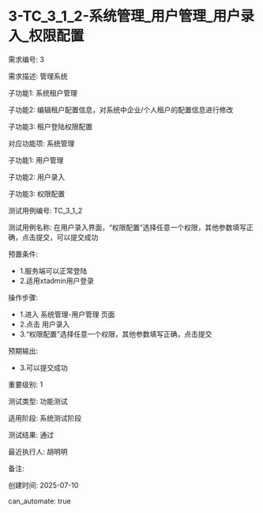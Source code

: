 # 3-TC_3_1_2-系统管理_用户管理_用户录入_权限配置

需求编号: 3

需求描述: 管理系统

子功能1: 系统租户管理

子功能2: 编辑租户配置信息，对系统中企业/个人租户的配置信息进行修改

子功能3: 租户登陆权限配置


对应功能项: 系统管理

子功能1: 用户管理

子功能2: 用户录入

子功能3: 权限配置


测试用例编号: TC_3_1_2

测试用例名称: 在用户录入界面，“权限配置”选择任意一个权限，其他参数填写正确，点击提交，可以提交成功

预置条件:
- 1.服务端可以正常登陆
- 2.适用xtadmin用户登录

操作步骤:
- 1.进入 系统管理-用户管理 页面
- 2.点击 用户录入
- 3.“权限配置”选择任意一个权限，其他参数填写正确，点击提交

预期输出:
- 3.可以提交成功

重要级别: 1

测试类型: 功能测试

适用阶段: 系统测试阶段

测试结果: 通过

最近执行人: 胡明明

备注: 

创建时间: 2025-07-10

can_automate: true
